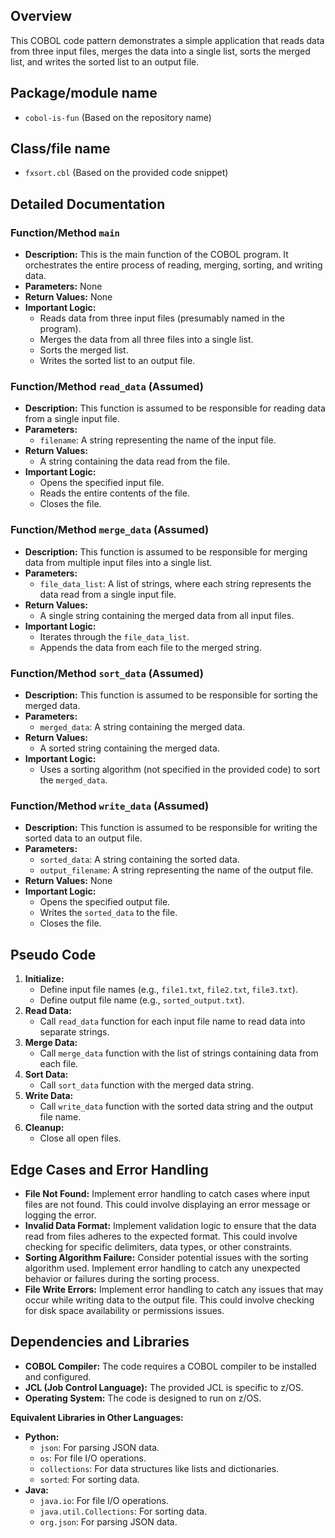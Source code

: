## Overview

This COBOL code pattern demonstrates a simple application that reads data from three input files, merges the data into a single list, sorts the merged list, and writes the sorted list to an output file. 

## Package/module name

-  `cobol-is-fun` (Based on the repository name)

## Class/file name

-  `fxsort.cbl` (Based on the provided code snippet)

## Detailed Documentation

### Function/Method `main`

- **Description:** This is the main function of the COBOL program. It orchestrates the entire process of reading, merging, sorting, and writing data.
- **Parameters:** None
- **Return Values:** None
- **Important Logic:**
    - Reads data from three input files (presumably named in the program).
    - Merges the data from all three files into a single list.
    - Sorts the merged list.
    - Writes the sorted list to an output file.

### Function/Method `read_data` (Assumed)

- **Description:** This function is assumed to be responsible for reading data from a single input file.
- **Parameters:**
    - `filename`: A string representing the name of the input file.
- **Return Values:**
    - A string containing the data read from the file.
- **Important Logic:**
    - Opens the specified input file.
    - Reads the entire contents of the file.
    - Closes the file.

### Function/Method `merge_data` (Assumed)

- **Description:** This function is assumed to be responsible for merging data from multiple input files into a single list.
- **Parameters:**
    - `file_data_list`: A list of strings, where each string represents the data read from a single input file.
- **Return Values:**
    - A single string containing the merged data from all input files.
- **Important Logic:**
    - Iterates through the `file_data_list`.
    - Appends the data from each file to the merged string.

### Function/Method `sort_data` (Assumed)

- **Description:** This function is assumed to be responsible for sorting the merged data.
- **Parameters:**
    - `merged_data`: A string containing the merged data.
- **Return Values:**
    - A sorted string containing the merged data.
- **Important Logic:**
    - Uses a sorting algorithm (not specified in the provided code) to sort the `merged_data`.

### Function/Method `write_data` (Assumed)

- **Description:** This function is assumed to be responsible for writing the sorted data to an output file.
- **Parameters:**
    - `sorted_data`: A string containing the sorted data.
    - `output_filename`: A string representing the name of the output file.
- **Return Values:** None
- **Important Logic:**
    - Opens the specified output file.
    - Writes the `sorted_data` to the file.
    - Closes the file.

## Pseudo Code

1. **Initialize:**
    - Define input file names (e.g., `file1.txt`, `file2.txt`, `file3.txt`).
    - Define output file name (e.g., `sorted_output.txt`).
2. **Read Data:**
    - Call `read_data` function for each input file name to read data into separate strings.
3. **Merge Data:**
    - Call `merge_data` function with the list of strings containing data from each file.
4. **Sort Data:**
    - Call `sort_data` function with the merged data string.
5. **Write Data:**
    - Call `write_data` function with the sorted data string and the output file name.
6. **Cleanup:**
    - Close all open files.

## Edge Cases and Error Handling

- **File Not Found:** Implement error handling to catch cases where input files are not found. This could involve displaying an error message or logging the error.
- **Invalid Data Format:** Implement validation logic to ensure that the data read from files adheres to the expected format. This could involve checking for specific delimiters, data types, or other constraints.
- **Sorting Algorithm Failure:** Consider potential issues with the sorting algorithm used. Implement error handling to catch any unexpected behavior or failures during the sorting process.
- **File Write Errors:** Implement error handling to catch any issues that may occur while writing data to the output file. This could involve checking for disk space availability or permissions issues.

## Dependencies and Libraries

- **COBOL Compiler:** The code requires a COBOL compiler to be installed and configured.
- **JCL (Job Control Language):** The provided JCL is specific to z/OS.
- **Operating System:** The code is designed to run on z/OS.

**Equivalent Libraries in Other Languages:**

- **Python:**
    - `json`: For parsing JSON data.
    - `os`: For file I/O operations.
    - `collections`: For data structures like lists and dictionaries.
    - `sorted`: For sorting data.
- **Java:**
    - `java.io`: For file I/O operations.
    - `java.util.Collections`: For sorting data.
    - `org.json`: For parsing JSON data.



